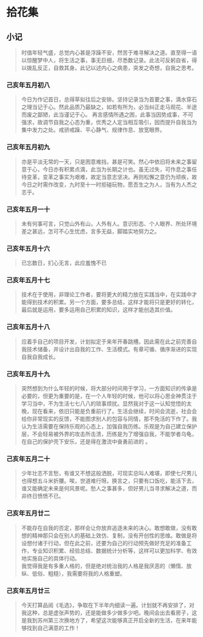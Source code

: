 # 拾花集

## 小记

>时值年轻气盛，总觉内心甚是浮躁不安，然苦于难寻解决之道。直至得一语以惊醒梦中人，将生活之事，事无巨细，尽悉数记录。此法可反躬自省，得以拨乱反正，自救其身。此记以述内心之病患，突发之奇想，自我之思考。

### 己亥年五月初八

>今日为作记首日，总得草拟往后之安排。坚持记录当为首要之事，滴水穿石之理当记于心。然此品质乃最缺之，如若有所为，必当纠正走马观花、半途而废之鄙陋，此当谨记于心。
>再言感情所遇之困，此事当因势成事，不可强求，故调节自我之心态为重，优秀之人定当相互吸引，因而提升自我当为集中发力之处。戒骄戒躁、平心静气、规律作息、放宽眼界。

### 己亥年五月初九

>亦是平淡无常的一天，只是困意难挡，甚是可笑。然心中依旧将未来之事留意于心，今日亦有积累点滴，此当为长期之计也。虽无过失，可作息之事任待变革，变革之事实为艰难，故定当意志坚决。再则松懈之意仍为顽疾，故今日之时需作改变，九时至十一时拒碰玩物，愿吾生之为人，当有为人杰之志乎。

### 己亥年五月一十

>未有何事可言，只觉山外有山，人外有人。意识形态、个人眼界、所处环境差之甚远，怎可不心生忧虑，言多无益，脚踏实地努力之。

### 己亥年五月十六

>已忘数日，扪心无言，此应羞愧不已

### 己亥年五月十七

>技术在于使用，非理论工作者，要将更大的精力放在实践当中，在实践中才能得到技术的积累。另一个方面，要多总结，这样才能将只是更好的转化，最后就是运用，要多运用自己积累的知识，这样才能创造其价值。

### 己亥年五月十八

>应着手自己的项目开发，计划拟定于来年开春跳槽。因此需在此之前完善自我技术储备，并设计出自我的工作、生活模式。有章可循、循序渐进的实现自我自我成长。

### 己亥年五月十九

>突然想到为什么年轻的时候，将大部分时间用于学习，一方面知识的传承是必要的，但更为重要的是，在一个人年轻的时候，他可以将心思全神贯注于学习当中，不为生活七七八八的琐事烦扰。显然我对于这一认知觉悟的太晚，现在看来，依旧只能是负重前行了。生活会继续，时间会流逝，社会会给你非常现实的反馈，不能图求别人的包容与同情，那不免活的下作了。我认为生活需要在保持乐观的心态上，加强自我历练。乐观是为自己建立保护层，不会轻易被外界的攻击所击溃，历练是为了增强自我，不能学者乌龟，在自己的保护壳下安乐，还是得在激流中奋勇前进的 。

### 己亥年五月二十

>少年壮志不言愁，有谁又不想这般洒脱，可现实总叫人难堪，即使七尺男儿也得想五斗米折腰。唉，世道难行呀。换言之，只要有口饭吃，能活下去，谁又能确定未来是何风景呢。愁人之事甚多，但好男儿当寻求解决之道，而非终日愤愤不已。

### 己亥年五月廿二

>不能存在自我的否定，那样会让你放弃追逐未来的决心。敢想敢做，没有敢想的精神那只会在别人的基础上效仿、复制，没有开创性的思维。敢做是将设想付诸于行动，但在此之前，还要为自己的行动预先做好充足的准备工作，专业知识积累、经验总结、数据统计分析等，这样可以更加科学、有效地实施自己的具体行动。  
>我觉得我是有多重人格的，但是绝对统治我的人格是我厌恶的（懒惰、放纵、低俗、粗糙），我需要将我的人格重塑。

### 己亥年五月廿三

>今天打算品阅《毛选》，争取在下半年内细读一遍。计划就不再安排了，对我这种，总是虚张声势的，还是能做多少做多少吧。晚间会出去看房子，这是我到苏州第三次换地方了，希望这次能够真正开启全新的生活，在来年能够找到自己满意的工作！
